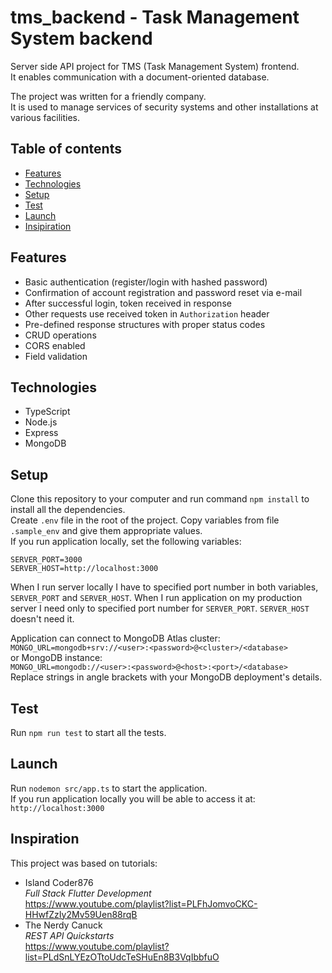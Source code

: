 # tms_backend - Task Management System backend

Server side API project for TMS (Task Management System) frontend.  
It enables communication with a document-oriented database.

The project was written for a friendly company.  
It is used to manage services of security systems and other installations at various facilities.

## Table of contents

-   [Features](#features)
-   [Technologies](#technologies)
-   [Setup](#setup)
-   [Test](#test)
-   [Launch](#launch)
-   [Insipiration](#inspiration)

## Features

-   Basic authentication (register/login with hashed password)
-   Confirmation of account registration and password reset via e-mail
-   After successful login, token received in response
-   Other requests use received token in `Authorization` header
-   Pre-defined response structures with proper status codes
-   CRUD operations
-   CORS enabled
-   Field validation

## Technologies

-   TypeScript
-   Node.js
-   Express
-   MongoDB

## Setup

Clone this repository to your computer and run command `npm install` to install all the
dependencies.  
Create `.env` file in the root of the project. Copy variables from file `.sample_env` and give them
appropriate values.  
If you run application locally, set the following variables:

```
SERVER_PORT=3000
SERVER_HOST=http://localhost:3000
```

When I run server locally I have to specified port number in both variables, `SERVER_PORT` and
`SERVER_HOST`. When I run application on my production server I need only to specified port number
for `SERVER_PORT`. `SERVER_HOST` doesn't need it.

Application can connect to MongoDB Atlas cluster:  
`MONGO_URL=mongodb+srv://<user>:<password>@<cluster>/<database>`  
or MongoDB instance:  
`MONGO_URL=mongodb://<user>:<password>@<host>:<port>/<database>`  
Replace strings in angle brackets with your MongoDB deployment's details.

## Test

Run `npm run test` to start all the tests.

## Launch

Run `nodemon src/app.ts` to start the application.  
If you run application locally you will be able to access it at:  
`http://localhost:3000`

## Inspiration

This project was based on tutorials:

-   Island Coder876  
    _Full Stack Flutter Development_  
    https://www.youtube.com/playlist?list=PLFhJomvoCKC-HHwfZzIy2Mv59Uen88rqB
-   The Nerdy Canuck  
    _REST API Quickstarts_  
    https://www.youtube.com/playlist?list=PLdSnLYEzOTtoUdcTeSHuEn8B3VqIbbfuO
